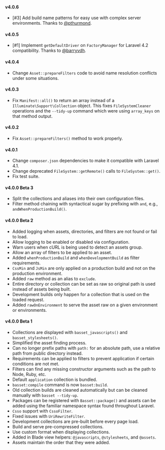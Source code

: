 #### v4.0.6
- [#3] Add build name patterns for easy use with complex server environments. Thanks to [@pthurmond](https://github.com/pthurmond).

#### v4.0.5
- [#1] Implement `getDefaultDriver` on `FactoryManager` for Laravel 4.2 compatibility. Thanks to [@barryvdh](https://github.com/barryvdh).

#### v4.0.4
- Change `Asset::prepareFilters` code to avoid name resolution conflicts under
some situations.

#### v4.0.3
- Fix `Manifest::all()` to return an array instead of a `Illuminate\Support\Collection`
object. This fixes `FileSystemCleaner` operations and the `--tidy-up` command
which were using `array_keys` on that method output.

#### v4.0.2
- Fix `Asset::prepareFilters()` method to work properly.

#### v4.0.1
- Change `composer.json` dependencies to make it compatible with Laravel 4.1.
- Change deprecated `FileSystem::getRemote()` calls to `FileSystem::get()`.
- Fix test suite.

#### v4.0.0 Beta 3

- Split the collections and aliases into their own configuration files.
- Filter method chaining with syntactical sugar by prefixing with `and`, e.g., `andWhenProductionBuild()`.

#### v4.0.0 Beta 2

- Added logging when assets, directories, and filters are not found or fail to load.
- Allow logging to be enabled or disabled via configuration.
- Warn users when cURL is being used to detect an assets group.
- Allow an array of filters to be applied to an asset.
- Added `whenProductionBuild` and `whenDevelopmentBuild` as filter requirements.
- `CssMin` and `JsMin` are only applied on a production build and not on the production environment.
- Added `raw` method as an alias to `exclude`.
- Entire directory or collection can be set as raw so original path is used instead of assets being built.
- Development builds only happen for a collection that is used on the loaded request.
- Added `rawOnEnvironment` to serve the asset raw on a given environment or environments.


#### v4.0.0 Beta 1

- Collections are displayed with `basset_javascripts()` and `basset_stylesheets()`.
- Simplified the asset finding process.
- Can no longer prefix paths with `path:` for an absolute path, use a relative path from public directory instead.
- Requirements can be applied to filters to prevent application if certain conditions are not met.
- Filters can find any missing constructor arguments such as the path to Node, Ruby, etc.
- Default `application` collection is bundled.
- `basset:compile` command is now `basset:build`.
- Old collection builds are cleaned automatically but can be cleaned manually with `basset --tidy-up`.
- Packages can be registered with `Basset::package()` and assets can be added using the familiar namespace syntax found throughout Laravel.
- `Csso` support with `CssoFilter`.
- Fixed issues with `UriRewriteFilter`.
- Development collections are pre-built before every page load.
- Build and serve pre-compressed collections.
- Use custom format when displaying collections.
- Added in Blade view helpers: `@javascripts`, `@stylesheets`, and `@assets`.
- Assets maintain the order that they were added.
